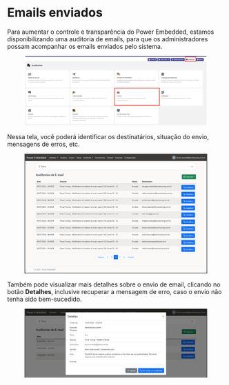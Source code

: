 # Emails enviados

Para aumentar o controle e transparência do Power Embedded, estamos disponibilizando uma auditoria de emails, para que os administradores possam acompanhar os emails enviados pelo sistema.

<figure><img src="../../.gitbook/assets/Screenshot_42.png" alt=""><figcaption></figcaption></figure>

Nessa tela, você poderá identificar os destinatários, situação do envio, mensagens de erros, etc.

<figure><img src="../../.gitbook/assets/image (116).png" alt=""><figcaption></figcaption></figure>

Também pode visualizar mais detalhes sobre o envio de email, clicando no botão **Detalhes**, inclusive recuperar a mensagem de erro, caso o envio não tenha sido bem-sucedido.

<figure><img src="../../.gitbook/assets/image (117).png" alt=""><figcaption></figcaption></figure>
